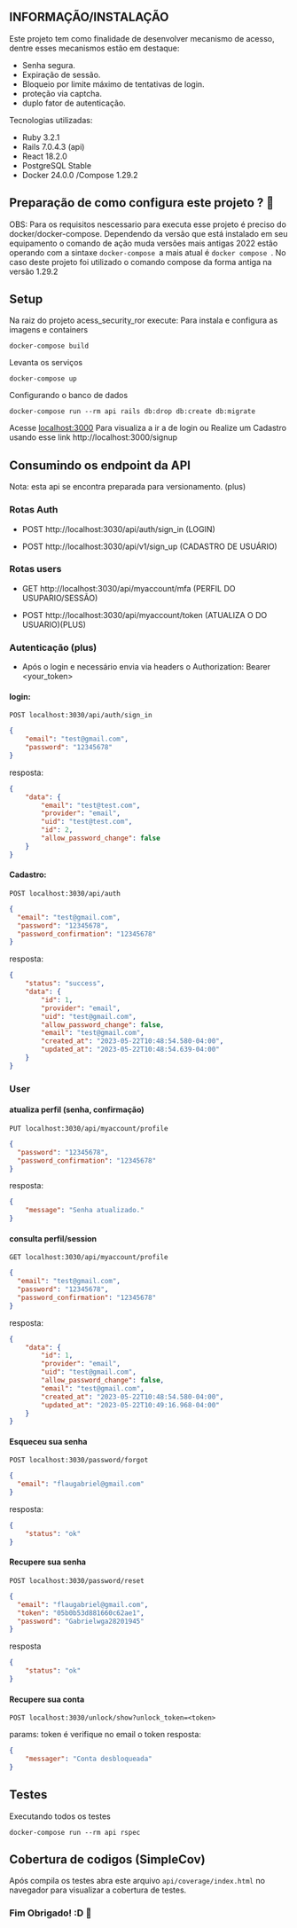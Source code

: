## INFORMAÇÃO/INSTALAÇÃO

Este projeto tem como finalidade de desenvolver mecanismo de acesso, dentre esses mecanismos estão em destaque:

* Senha segura.
* Expiração de sessão.
* Bloqueio por limite máximo de tentativas de login.
* proteção via captcha. 
* duplo fator de autenticação.

Tecnologias utilizadas:
* Ruby 3.2.1
* Rails 7.0.4.3 (api)
* React 18.2.0
* PostgreSQL Stable
* Docker 24.0.0 /Compose 1.29.2

## Preparação de como configura este projeto ? 🔨
OBS: Para os requisitos nescessario para executa esse projeto é preciso do docker/docker-compose.  Dependendo da versão que está instalado em seu equipamento o comando de ação muda versões mais antigas 2022 estão operando com a sintaxe
```docker-compose ```a mais atual é ```docker compose ```. 
No caso deste projeto foi utilizado o comando compose da forma antiga na versão 1.29.2

## Setup 
Na raiz do projeto acess_security_ror execute:
Para instala e configura as imagens e containers 

```shell
docker-compose build
```
Levanta os serviços

```shell
docker-compose up
```
Configurando o banco de dados

```shell
docker-compose run --rm api rails db:drop db:create db:migrate
```
Acesse [localhost:3000](localhost:3000) Para visualiza a ir a de login ou Realize um Cadastro usando esse link http://localhost:3000/signup

## Consumindo os endpoint da API
Nota: esta api se encontra preparada para versionamento. (plus)
### Rotas Auth

* POST http://localhost:3030/api/auth/sign_in (LOGIN)

* POST http://localhost:3030/api/v1/sign_up (CADASTRO DE USUÁRIO)

### Rotas users

* GET http://localhost:3030/api/myaccount/mfa (PERFIL DO USUPARIO/SESSÃO)

* POST http://localhost:3030/api/myaccount/token (ATUALIZA O DO USUARIO)(PLUS)

### Autenticação (plus)
* Após o login e necessário envia via headers o 
Authorization: Bearer <your_token>

#### login:
```POST localhost:3030/api/auth/sign_in```
```json
{
	"email": "test@gmail.com",
	"password": "12345678"
}
```
resposta:
```json
{
	"data": {
		"email": "test@test.com",
		"provider": "email",
		"uid": "test@test.com",
		"id": 2,
		"allow_password_change": false
	}
}
```
#### Cadastro:
```POST localhost:3030/api/auth```
```json
{
  "email": "test@gmail.com",
  "password": "12345678",
  "password_confirmation": "12345678"
}
```
resposta:
```json
{
	"status": "success",
	"data": {
		"id": 1,
		"provider": "email",
		"uid": "test@gmail.com",
		"allow_password_change": false,
		"email": "test@gmail.com",
		"created_at": "2023-05-22T10:48:54.580-04:00",
		"updated_at": "2023-05-22T10:48:54.639-04:00"
	}
}
```
### User
#### atualiza perfil (senha, confirmação)
```PUT localhost:3030/api/myaccount/profile```
```json
{
  "password": "12345678",
  "password_confirmation": "12345678"
}
```
resposta:
```json
{
	"message": "Senha atualizado."
}
```
#### consulta perfil/session
```GET localhost:3030/api/myaccount/profile```
```json
{
  "email": "test@gmail.com",
  "password": "12345678",
  "password_confirmation": "12345678"
}
```
resposta:
```json
{
	"data": {
		"id": 1,
		"provider": "email",
		"uid": "test@gmail.com",
		"allow_password_change": false,
		"email": "test@gmail.com",
		"created_at": "2023-05-22T10:48:54.580-04:00",
		"updated_at": "2023-05-22T10:49:16.968-04:00"
	}
}
```
#### Esqueceu sua senha
```POST localhost:3030/password/forgot```
```json
{
  "email": "flaugabriel@gmail.com"
}
```
resposta:
```json
{
	"status": "ok"
}
```
#### Recupere sua senha
```POST localhost:3030/password/reset```

```json
{
  "email": "flaugabriel@gmail.com",
  "token": "05b0b53d881660c62ae1",
  "password": "Gabrielwga28201945"
}
```
resposta
```json 
{
 	"status": "ok"
}
```
#### Recupere sua conta 
```POST localhost:3030/unlock/show?unlock_token=<token>```

params: token é verifique no email o token
resposta:
```json
{
	"messager": "Conta desbloqueada"
}
```
## Testes 

Executando todos os testes
```shell
docker-compose run --rm api rspec
```

## Cobertura de codigos (SimpleCov)
Após compila os testes abra este arquivo ```api/coverage/index.html``` no navegador para visualizar a cobertura de testes.
### Fim Obrigado! :D 🚀
